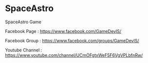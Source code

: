 # SpaceAstro
SpaceAstro Game


Facebook Page :   https://www.facebook.com/GameDevIS/

Facebook Group :  https://www.facebook.com/groups/GameDevIS/

Youtube Channel : https://www.youtube.com/channel/UCmOFgtxWeF5F6VgVPLbfnRw/

